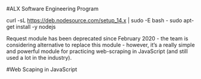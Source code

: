 #ALX Software Engineering Program

curl -sL https://deb.nodesource.com/setup_14.x | sudo -E bash -
sudo apt-get install -y nodejs

Request module has been deprecated since February 2020 - the team is considering alternative to replace this module - however, it’s a really simple and powerful module for practicing web-scraping in JavaScript (and still used a lot in the industry).

#Web Scaping in JavaScript
